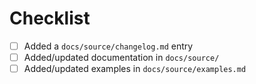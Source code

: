 <!--
Thank you for pull request.
Below are a few things we ask you kindly to self-check before getting a review. Remove checks that are not relevant.
-->

# Checklist

- [ ] Added a `docs/source/changelog.md` entry
- [ ] Added/updated documentation in `docs/source/`
- [ ] Added/updated examples in `docs/source/examples.md`
